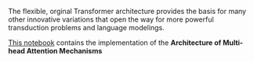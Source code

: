 The flexible, orginal Transformer architecture provides the basis for many other innovative variations that open the way for more powerful transduction problems and language modelings.

[This notebook](https://github.com/regmi-saugat/TRANSFORMERS/blob/main/Transformer%20for%20NLP/01.%20Transformer%20Architecture/Attention%20Mechanism.ipynb) contains the implementation of the **Architecture of Multi-head Attention Mechanisms**
